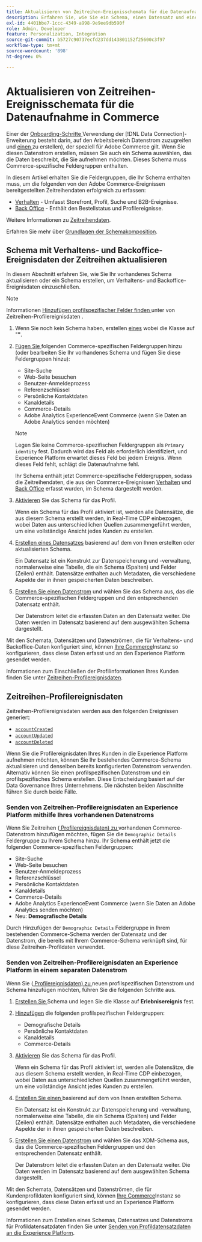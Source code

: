 ```yaml
---
title: Aktualisieren von Zeitreihen-Ereignisschemata für die Datenaufnahme in Commerce
description: Erfahren Sie, wie Sie ein Schema, einen Datensatz und einen Datenstrom erstellen, um Zeitreihen-Ereignisdaten für die Datenaufnahme in Commerce zu erfassen und zu senden.
exl-id: 4401bbe7-1ccc-4349-a998-9e9ee9db590f
role: Admin, Developer
feature: Personalization, Integration
source-git-commit: b5727c90737ecfd237dd143801152f25600c3f97
workflow-type: tm+mt
source-wordcount: '898'
ht-degree: 0%

---
```


# Aktualisieren von Zeitreihen-Ereignisschemata für die Datenaufnahme in Commerce

Einer der [ Onboarding-Schritte ](overview.md#onboarding-steps) Verwendung der [!DNL Data Connection]-Erweiterung besteht darin, auf den Arbeitsbereich Datenstrom zuzugreifen und [einen ](https://experienceleague.adobe.com/docs/experience-platform/datastreams/overview.html) zu erstellen), der speziell für Adobe Commerce gilt. Wenn Sie diesen Datenstrom erstellen, müssen Sie auch ein Schema auswählen, das die Daten beschreibt, die Sie aufnehmen möchten. Dieses Schema muss Commerce-spezifische Feldergruppen enthalten.

In diesem Artikel erhalten Sie die Feldergruppen, die Ihr Schema enthalten muss, um die folgenden von den Adobe Commerce-Ereignissen bereitgestellten Zeitreihendaten erfolgreich zu erfassen:

- [Verhalten](events.md) - Umfasst Storefront, Profil, Suche und B2B-Ereignisse.
- [Back Office](events-backoffice.md) - Enthält den Bestellstatus und Profilereignisse.

Weitere Informationen zu [Zeitreihendaten](data-ingestion.md).

Erfahren Sie mehr über [Grundlagen der Schemakomposition](https://experienceleague.adobe.com/docs/experience-platform/xdm/schema/composition.html).

## Schema mit Verhaltens- und Backoffice-Ereignisdaten der Zeitreihen aktualisieren

In diesem Abschnitt erfahren Sie, wie Sie Ihr vorhandenes Schema aktualisieren oder ein Schema erstellen, um Verhaltens- und Backoffice-Ereignisdaten einzuschließen.

>[!NOTE]
>
>Informationen [ Hinzufügen profilspezifischer Felder finden ](#time-series-profile-event-data) unter von Zeitreihen-Profilereignisdaten .

1. Wenn Sie noch kein Schema haben, erstellen [ eines](https://experienceleague.adobe.com/docs/experience-platform/xdm/ui/resources/schemas.html#create) wobei die Klasse auf &quot;**&quot;**.

1. [Fügen Sie ](https://experienceleague.adobe.com/docs/experience-platform/xdm/ui/resources/schemas.html#add-field-groups) folgenden Commerce-spezifischen Feldergruppen hinzu (oder bearbeiten Sie Ihr vorhandenes Schema und fügen Sie diese Feldergruppen hinzu):

   - Site-Suche
   - Web-Seite besuchen
   - Benutzer-Anmeldeprozess
   - Referenzschlüssel
   - Persönliche Kontaktdaten
   - Kanaldetails
   - Commerce-Details
   - Adobe Analytics ExperienceEvent Commerce (wenn Sie Daten an Adobe Analytics senden möchten)

   >[!NOTE]
   >
   > Legen Sie keine Commerce-spezifischen Feldergruppen als `Primary identity` fest. Dadurch wird das Feld als erforderlich identifiziert, und Experience Platform erwartet dieses Feld bei jedem Ereignis. Wenn dieses Feld fehlt, schlägt die Datenaufnahme fehl.

   Ihr Schema enthält jetzt Commerce-spezifische Feldergruppen, sodass die Zeitreihendaten, die aus den Commerce-Ereignissen [Verhalten](events.md) und [Back Office](events-backoffice.md) erfasst wurden, im Schema dargestellt werden.

1. [Aktivieren](https://experienceleague.adobe.com/docs/experience-platform/xdm/ui/resources/schemas.html#profile) Sie das Schema für das Profil.

   Wenn ein Schema für das Profil aktiviert ist, werden alle Datensätze, die aus diesem Schema erstellt werden, in Real-Time CDP einbezogen, wobei Daten aus unterschiedlichen Quellen zusammengeführt werden, um eine vollständige Ansicht jedes Kunden zu erstellen.

1. [Erstellen eines Datensatzes](https://experienceleague.adobe.com/docs/platform-learn/implement-mobile-sdk/experience-cloud/platform.html#create-a-dataset) basierend auf dem von Ihnen erstellten oder aktualisierten Schema.

   Ein Datensatz ist ein Konstrukt zur Datenspeicherung und -verwaltung, normalerweise eine Tabelle, die ein Schema (Spalten) und Felder (Zeilen) enthält. Datensätze enthalten auch Metadaten, die verschiedene Aspekte der in ihnen gespeicherten Daten beschreiben.

1. [Erstellen Sie einen Datenstrom](https://experienceleague.adobe.com/docs/experience-platform/datastreams/overview.html) und wählen Sie das Schema aus, das die Commerce-spezifischen Feldergruppen und den entsprechenden Datensatz enthält.

   Der Datenstrom leitet die erfassten Daten an den Datensatz weiter. Die Daten werden im Datensatz basierend auf dem ausgewählten Schema dargestellt.

Mit den Schemata, Datensätzen und Datenströmen, die für Verhaltens- und Backoffice-Daten konfiguriert sind, können [ Ihre Commerce](connect-data.md#data-collection)Instanz so konfigurieren, dass diese Daten erfasst und an den Experience Platform gesendet werden.

Informationen zum Einschließen der Profilinformationen Ihres Kunden finden Sie unter [Zeitreihen-Profilereignisdaten](#time-series-profile-event-data).

## Zeitreihen-Profilereignisdaten

Zeitreihen-Profilereignisdaten werden aus den folgenden Ereignissen generiert:

- [`accountCreated`](events-backoffice.md#accountcreated)
- [`accountUpdated`](events-backoffice.md#accountupdated)
- [`accountDeleted`](events-backoffice.md#accountdeleted)

Wenn Sie die Profilereignisdaten Ihres Kunden in die Experience Platform aufnehmen möchten, können Sie Ihr bestehendes Commerce-Schema aktualisieren und denselben bereits konfigurierten Datenstrom verwenden. Alternativ können Sie einen profilspezifischen Datenstrom und ein profilspezifisches Schema erstellen. Diese Entscheidung basiert auf der Data Governance Ihres Unternehmens. Die nächsten beiden Abschnitte führen Sie durch beide Fälle.

### Senden von Zeitreihen-Profilereignisdaten an Experience Platform mithilfe Ihres vorhandenen Datenstroms

Wenn Sie Zeitreihen ([ Profilereignisdaten) zu ](events-backoffice.md#customer-profile-events-server-side) vorhandenen Commerce-Datenstrom hinzufügen möchten, fügen Sie die `Demographic Details` Feldergruppe zu Ihrem Schema hinzu. Ihr Schema enthält jetzt die folgenden Commerce-spezifischen Feldergruppen:

- Site-Suche
- Web-Seite besuchen
- Benutzer-Anmeldeprozess
- Referenzschlüssel
- Persönliche Kontaktdaten
- Kanaldetails
- Commerce-Details
- Adobe Analytics ExperienceEvent Commerce (wenn Sie Daten an Adobe Analytics senden möchten)
- Neu: **Demografische Details**

Durch Hinzufügen der `Demographic Details` Feldergruppe in Ihrem bestehenden Commerce-Schema werden der Datensatz und der Datenstrom, die bereits mit Ihrem Commerce-Schema verknüpft sind, für diese Zeitreihen-Profildaten verwendet.

### Senden von Zeitreihen-Profilereignisdaten an Experience Platform in einem separaten Datenstrom

Wenn Sie ([ Profilereignisdaten) zu ](events-backoffice.md#customer-profile-events-server-side) neuen profilspezifischen Datenstrom und Schema hinzufügen möchten, führen Sie die folgenden Schritte aus.

1. [Erstellen Sie ](https://experienceleague.adobe.com/docs/experience-platform/xdm/ui/resources/schemas.html#create) Schema und legen Sie die Klasse auf **Erlebnisereignis** fest.

1. [Hinzufügen](https://experienceleague.adobe.com/docs/experience-platform/xdm/ui/resources/schemas.html#add-field-groups) die folgenden profilspezifischen Feldergruppen:

   - Demografische Details
   - Persönliche Kontaktdaten
   - Kanaldetails
   - Commerce-Details

1. [Aktivieren](https://experienceleague.adobe.com/docs/experience-platform/xdm/ui/resources/schemas.html#profile) Sie das Schema für das Profil.

   Wenn ein Schema für das Profil aktiviert ist, werden alle Datensätze, die aus diesem Schema erstellt werden, in Real-Time CDP einbezogen, wobei Daten aus unterschiedlichen Quellen zusammengeführt werden, um eine vollständige Ansicht jedes Kunden zu erstellen.

1. [Erstellen Sie einen ](https://experienceleague.adobe.com/docs/platform-learn/implement-mobile-sdk/experience-cloud/platform.html#create-a-dataset) basierend auf dem von Ihnen erstellten Schema.

   Ein Datensatz ist ein Konstrukt zur Datenspeicherung und -verwaltung, normalerweise eine Tabelle, die ein Schema (Spalten) und Felder (Zeilen) enthält. Datensätze enthalten auch Metadaten, die verschiedene Aspekte der in ihnen gespeicherten Daten beschreiben.

1. [Erstellen Sie einen Datenstrom](https://experienceleague.adobe.com/docs/experience-platform/datastreams/overview.html) und wählen Sie das XDM-Schema aus, das die Commerce-spezifischen Feldergruppen und den entsprechenden Datensatz enthält.

   Der Datenstrom leitet die erfassten Daten an den Datensatz weiter. Die Daten werden im Datensatz basierend auf dem ausgewählten Schema dargestellt.

Mit den Schemata, Datensätzen und Datenströmen, die für Kundenprofildaten konfiguriert sind, können [ Ihre Commerce](connect-data.md#data-collection)Instanz so konfigurieren, dass diese Daten erfasst und an Experience Platform gesendet werden.

Informationen zum Erstellen eines Schemas, Datensatzes und Datenstroms für Profildatensatzdaten finden Sie unter [Senden von Profildatensatzdaten an die Experience Platform](profile-data.md).
